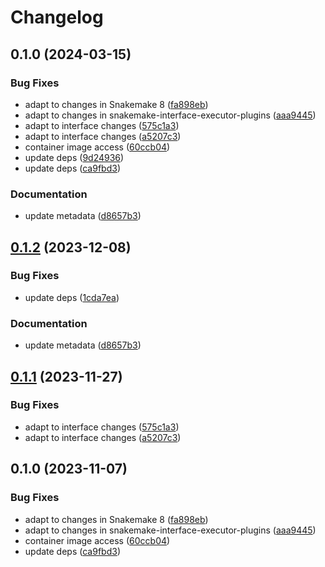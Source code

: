 # Changelog

## 0.1.0 (2024-03-15)


### Bug Fixes

* adapt to changes in Snakemake 8 ([fa898eb](https://github.com/CERIT-SC/snakemake-executor-plugin-auth-tes/commit/fa898ebaac25a1782c369d15366205d4b8399a42))
* adapt to changes in snakemake-interface-executor-plugins ([aaa9445](https://github.com/CERIT-SC/snakemake-executor-plugin-auth-tes/commit/aaa944541b2634fb5454a775f5f0c5ed51f29bc2))
* adapt to interface changes ([575c1a3](https://github.com/CERIT-SC/snakemake-executor-plugin-auth-tes/commit/575c1a3dd291575c78f7e9cc3a1b9a42050cd077))
* adapt to interface changes ([a5207c3](https://github.com/CERIT-SC/snakemake-executor-plugin-auth-tes/commit/a5207c33580b9b278aef9ec0b77f835ace139c55))
* container image access ([60ccb04](https://github.com/CERIT-SC/snakemake-executor-plugin-auth-tes/commit/60ccb04a84b40159c329502f5e21fa18d057011c))
* update deps ([9d24936](https://github.com/CERIT-SC/snakemake-executor-plugin-auth-tes/commit/9d2493603808262bbd1bac4be5b18cf882f9140d))
* update deps ([ca9fbd3](https://github.com/CERIT-SC/snakemake-executor-plugin-auth-tes/commit/ca9fbd3e4d3f01f12e21df95931bf22564639b1b))


### Documentation

* update metadata ([d8657b3](https://github.com/CERIT-SC/snakemake-executor-plugin-auth-tes/commit/d8657b302c6ec97e529e05c3823e4076ddac94f9))

## [0.1.2](https://github.com/snakemake/snakemake-executor-plugin-tes/compare/v0.1.1...v0.1.2) (2023-12-08)


### Bug Fixes

* update deps ([1cda7ea](https://github.com/snakemake/snakemake-executor-plugin-tes/commit/1cda7ea4b41537a340dd286a6fc59563f461d7e9))


### Documentation

* update metadata ([d8657b3](https://github.com/snakemake/snakemake-executor-plugin-tes/commit/d8657b302c6ec97e529e05c3823e4076ddac94f9))

## [0.1.1](https://github.com/snakemake/snakemake-executor-plugin-tes/compare/v0.1.0...v0.1.1) (2023-11-27)


### Bug Fixes

* adapt to interface changes ([575c1a3](https://github.com/snakemake/snakemake-executor-plugin-tes/commit/575c1a3dd291575c78f7e9cc3a1b9a42050cd077))
* adapt to interface changes ([a5207c3](https://github.com/snakemake/snakemake-executor-plugin-tes/commit/a5207c33580b9b278aef9ec0b77f835ace139c55))

## 0.1.0 (2023-11-07)


### Bug Fixes

* adapt to changes in Snakemake 8 ([fa898eb](https://github.com/snakemake/snakemake-executor-plugin-tes/commit/fa898ebaac25a1782c369d15366205d4b8399a42))
* adapt to changes in snakemake-interface-executor-plugins ([aaa9445](https://github.com/snakemake/snakemake-executor-plugin-tes/commit/aaa944541b2634fb5454a775f5f0c5ed51f29bc2))
* container image access ([60ccb04](https://github.com/snakemake/snakemake-executor-plugin-tes/commit/60ccb04a84b40159c329502f5e21fa18d057011c))
* update deps ([ca9fbd3](https://github.com/snakemake/snakemake-executor-plugin-tes/commit/ca9fbd3e4d3f01f12e21df95931bf22564639b1b))
